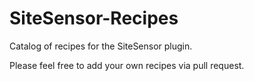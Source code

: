 # SiteSensor-Recipes

Catalog of recipes for the SiteSensor plugin.

Please feel free to add your own recipes via pull request.
